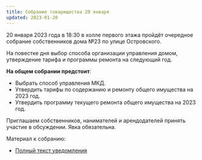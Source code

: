 ```yaml
---
title: Собрание товарищества 20 января
updated: 2023-01-20
---
```


20 января 2023 года в 18:30 в холле первого этажа пройдёт
очередное собрание собственников дома №23 по улице Островского.

На повестке дня выбор способа организации управления домом, утверждение тарифа
и программы ремонта на следующий год.

**На общем собрании предстоит**:

- Выбрать способ управления МКД.
- Утвердить тарифы по содержанию и ремонту общего имущества на 2023 год.
- Утвердить программу текущего ремонта общего имущества на 2023 год.

Приглашаем собственников, нанимателей и арендодателей принять участие в обсуждении.
Явка обязательна.

Материал к собранию:

- [Полный текст уведомления](/docs/announces/20230120.pdf)
